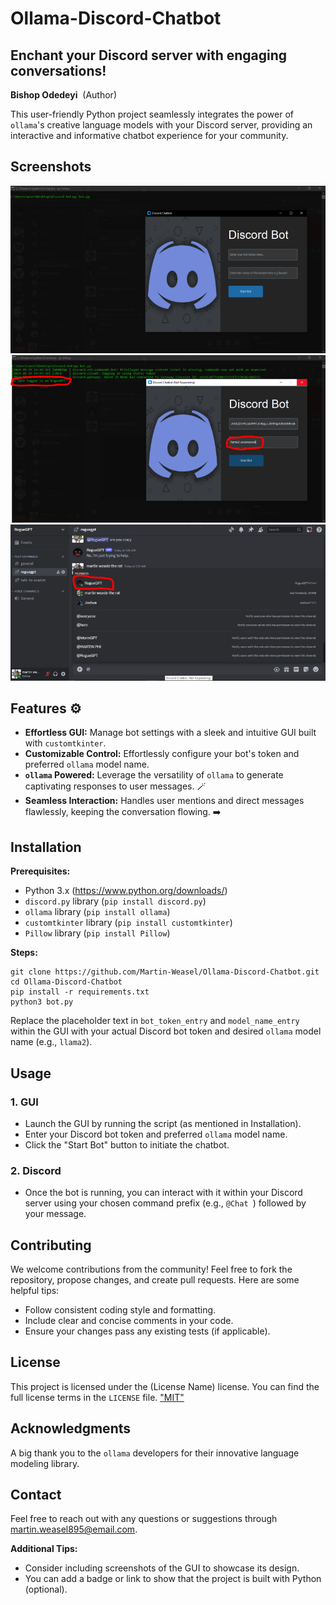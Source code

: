 # Ollama-Discord-Chatbot  

##  Enchant your Discord server with engaging conversations!

**Bishop Odedeyi**  ‍  (Author)

This user-friendly Python project seamlessly integrates the power of `ollama`'s creative language models with your Discord server, providing an interactive and informative chatbot experience for your community.

## Screenshots
!["Screenshot1"](screenshot1.webp)
!["Screenshot2"](screenshot2.webp)
!["Screenshot3"](screenshot3.webp)

## Features  ⚙️

* **Effortless GUI:** Manage bot settings with a sleek and intuitive GUI built with `customtkinter`.
* **Customizable Control:**  Effortlessly configure your bot's token and preferred `ollama` model name.
* **`ollama` Powered:** Leverage the versatility of `ollama` to generate captivating responses to user messages.  🪄
* **Seamless Interaction:** Handles user mentions and direct messages flawlessly, keeping the conversation flowing.   ️➡️️

## Installation

**Prerequisites:**

* Python 3.x (https://www.python.org/downloads/)
* `discord.py` library (`pip install discord.py`)
* `ollama` library (`pip install ollama`)
* `customtkinter` library (`pip install customtkinter`)
* `Pillow` library (`pip install Pillow`)

**Steps:**

```
git clone https://github.com/Martin-Weasel/Ollama-Discord-Chatbot.git
cd Ollama-Discord-Chatbot
pip install -r requirements.txt
python3 bot.py
```
Replace the placeholder text in `bot_token_entry` and `model_name_entry` within the GUI with your actual Discord bot token and desired `ollama` model name (e.g., `llama2`).

## Usage

### 1. GUI

* Launch the GUI by running the script (as mentioned in Installation).
* Enter your Discord bot token and preferred `ollama` model name.
* Click the "Start Bot" button to initiate the chatbot.

### 2. Discord

* Once the bot is running, you can interact with it within your Discord server using your chosen command prefix (e.g., `@Chat `) followed by your message.

## Contributing

We welcome contributions from the community! Feel free to fork the repository, propose changes, and create pull requests. Here are some helpful tips:

- Follow consistent coding style and formatting.
- Include clear and concise comments in your code.
- Ensure your changes pass any existing tests (if applicable).

## License

This project is licensed under the (License Name) license. You can find the full license terms in the `LICENSE` file.  ["MIT"]("https://github.com/git/git-scm.com/blob/main/MIT-LICENSE.txt")

## Acknowledgments

A big thank you to the `ollama` developers for their innovative language modeling library. 

## Contact

Feel free to reach out with any questions or suggestions through martin.weasel895@email.com.

**Additional Tips:**

- Consider including screenshots of the GUI to showcase its design.
- You can add a badge or link to show that the project is built with Python (optional).
